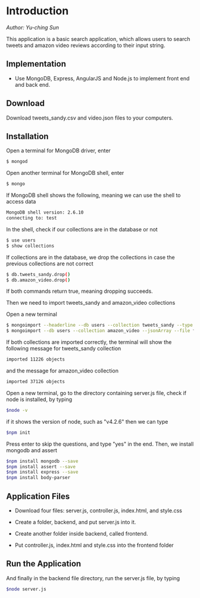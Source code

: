 # Introduction 
_Author: Yu-ching Sun_

This application is a basic search application, which allows users to search tweets and amazon video reviews according to their input string. 

## Implementation

  - Use MongoDB, Express, AngularJS and Node.js to implement front end and back end.

  
## Download

Download tweets_sandy.csv and video.json files to your computers.


## Installation

Open a terminal for MongoDB driver, enter
```sh
$ mongod
```

Open another terminal for MongoDB shell, enter

```sh
$ mongo
```

If MongoDB shell shows the following, 
meaning we can use the shell to access data
```sh
MongoDB shell version: 2.6.10
connecting to: test
```

In the shell, check if our collections are in the database or not

```sh
$ use users
$ show collections
```

If collections are in the database, we drop the collections
in case the previous collections are not correct

```sh
$ db.tweets_sandy.drop()
$ db.amazon_video.drop()
```
If both commands return true, meaning dropping succeeds. 

Then we need to import tweets_sandy and amazon_video collections

Open a new terminal

```sh
$ mongoimport --headerline --db users --collection tweets_sandy --type csv --file filepath/tweets_sandy.csv
$ mongoimport --db users --collection amazon_video --jsonArray --file filepath/video.json
```

If both collections are imported correctly, 
the terminal will show the following message for tweets_sandy collection

```sh
imported 11226 objects
```

and the message for amazon_video collection

```sh
imported 37126 objects
```


Open a new terminal, go to the directory containing server.js file,
check if node is installed, by typing

```sh
$node -v
```

if it shows the version of node, such as "v4.2.6" then we can type

```sh
$npm init
```

Press enter to skip the questions, and type "yes" in the end.
Then, we install mongodb and assert

```sh
$npm install mongodb --save
$npm install assert --save
$npm install express --save
$npm install body-parser
```

## Application Files

 - Download four files: server.js, controller.js, index.html, and style.css

 - Create a folder, backend, and put server.js into it.

 - Create another folder inside backend, called frontend. 

 - Put controller.js, index.html and style.css into the frontend folder

## Run the Application 
And finally in the backend file directory,
run the server.js file, by typing

```sh
$node server.js
```
